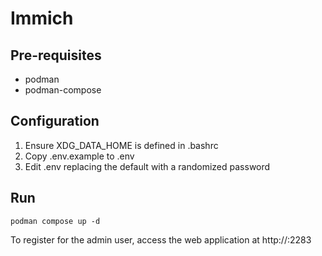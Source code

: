 # Immich

## Pre-requisites

- podman
- podman-compose

## Configuration

1. Ensure XDG_DATA_HOME is defined in .bashrc
2. Copy .env.example to .env
3. Edit .env replacing the default with a randomized password

## Run

    podman compose up -d

To register for the admin user, access the web application at http://<machine-ip-address>:2283
